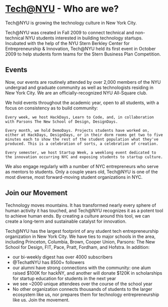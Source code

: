 [Tech@NYU](http://www.techatnyu.org/) - Who are we?
==================================================

Tech@NYU is growing the technology culture in New York City. 

Tech@NYU was created in Fall 2009 to connect technical and non-technical NYU students interested in building technology startups. Incubated with the help of the NYU Stern Berkley Center for Entrepreneurship & Innovation, Tech@NYU held its first event in October 2009 to help students form teams for the Stern Business Plan Competition.

Events
-------------------

Now, our events are routinely attended by over 2,000 members of the NYU undergrad and graduate community as well as technologists residing in New York City. We are an officially-recognized NYU All-Square club.

We hold events throughout the academic year, open to all students, with a focus on consistency as to build community:

    Every week, we host HackDays, Learn to Code, and, in collaboration with Parsons The New School of Design, DesignDays.

    Every month, we hold DemoDays. Projects students have worked on, either at HackDays, DesignDays, or in their dorm rooms get two to five minutes each to show the rest of the student population what they've produced. This is a celebration of sorts, a celebration of creation.

    Every semester, we host Startup Week, a weeklong event dedicated to the innovation occurring NYC and exposing students to startup culture.

We also engage regularly with a number of NYC entrepreneurs who serve as mentors to students. Only a couple years old, Tech@NYU is one of the most diverse, most forward-moving student organizations in NYC.

Join our Movement
-------------------

Technology moves mountains. It has transformed nearly every sphere of human activity it has touched, and Tech@NYU recognizes it as a potent tool to achieve human ends. By creating a culture around this tool, we can create a long-term and sustainable catalyst for innovation.

Tech@NYU has the largest footprint of any student tech entrepreneurship organization in New York City. We have ties to major schools in the area, including Princeton, Columbia, Brown, Cooper Union, Parsons: The New School for Design, FIT, Pace, Pratt, Fordham, and Hofstra. In addition:

- our bi-weekly digest has over 4000 subscribers
- @TechatNYU has 8500+ followers
- our alumni have strong connections with the community: one alum raised $100K for hackNY, and another will donate $120K in scholarships for startup education for students in the next year
- we see ~2000 unique attendees over the course of the school year
- No other organization connects thousands of students to the larger ecosystem like us, nor prepares them for technology entrepreneurship like us. Join the movement.